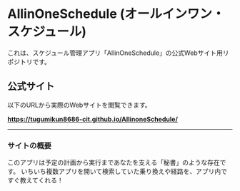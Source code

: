 # AllinOneSchedule (オールインワン・スケジュール)

これは、スケジュール管理アプリ「AllinOneSchedule」の公式Webサイト用リポジトリです。

## 公式サイト

以下のURLから実際のWebサイトを閲覧できます。

**https://tugumikun8686-cit.github.io/AllinoneSchedule/**

---

### サイトの概要

このアプリは予定の計画から実行まであなたを支える「秘書」のような存在です。
いちいち複数アプリを開いて検索していた乗り換えや経路を、アプリ内ですぐ教えてくれる！
